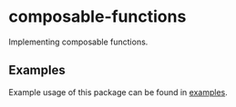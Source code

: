 # composable-functions
Implementing composable functions.

## Examples
Example usage of this package can be found in [examples](examples).
